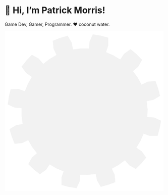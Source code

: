 <h1> 👋 Hi, I’m Patrick Morris! </h1>
Game Dev, Gamer, Programmer. ❤ coconut water.


![Gear](https://raw.githubusercontent.com/PatTheNoble/PatTheNoble.github.io/master/Gear.svg)

